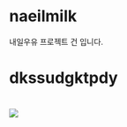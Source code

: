# naeilmilk
내일우유 프로젝트 건 입니다.
<h1>dkssudgktpdy<h1>
<img src="https://user-images.githubusercontent.com/125838456/226767596-cdf9894f-d274-477e-9e08-15f909c52774.png">
